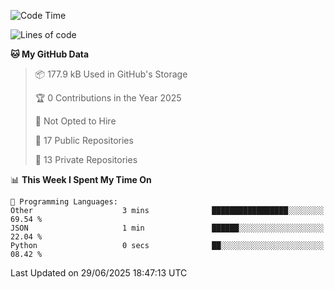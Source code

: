 <!--START_SECTION:waka-->
![Code Time](http://img.shields.io/badge/Code%20Time-1%2C117%20hrs%2047%20mins-blue)

![Lines of code](https://img.shields.io/badge/From%20Hello%20World%20I%27ve%20Written-224.9%20thousand%20lines%20of%20code-blue)

**🐱 My GitHub Data** 

> 📦 177.9 kB Used in GitHub's Storage 
 > 
> 🏆 0 Contributions in the Year 2025
 > 
> 🚫 Not Opted to Hire
 > 
> 📜 17 Public Repositories 
 > 
> 🔑 13 Private Repositories 
 > 
📊 **This Week I Spent My Time On** 

```text
💬 Programming Languages: 
Other                    3 mins              █████████████████░░░░░░░░   69.54 % 
JSON                     1 min               ██████░░░░░░░░░░░░░░░░░░░   22.04 % 
Python                   0 secs              ██░░░░░░░░░░░░░░░░░░░░░░░   08.42 % 
```


 Last Updated on 29/06/2025 18:47:13 UTC
<!--END_SECTION:waka-->
